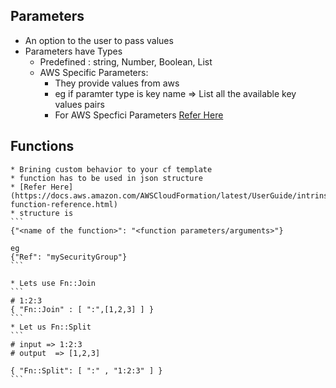 ## Parameters
* An option to the user to pass values
* Parameters have Types
   * Predefined : string, Number, Boolean, List<string>
   * AWS Specific Parameters: 
        * They provide values from aws
        * eg if paramter type is key name => List all the available key values pairs
        * For AWS Specfici Parameters [Refer Here](https://docs.aws.amazon.com/AWSCloudFormation/latest/UserGuide/parameters-section-structure.html#aws-specific-parameter-types)

## Functions
    * Brining custom behavior to your cf template
    * function has to be used in json structure
    * [Refer Here](https://docs.aws.amazon.com/AWSCloudFormation/latest/UserGuide/intrinsic-function-reference.html)
    * structure is 
    ```
    {"<name of the function>": "<function parameters/arguments>"}

    eg
    {"Ref": "mySecurityGroup"}
    ```

    * Lets use Fn::Join
    ```
    # 1:2:3
    { "Fn::Join" : [ ":",[1,2,3] ] }
    ```
    * Let us Fn::Split
    ```
    # input => 1:2:3
    # output  => [1,2,3]

    { "Fn::Split": [ ":" , "1:2:3" ] }
    ```